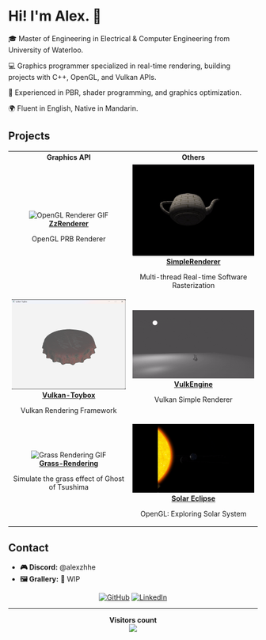 # Hi! I'm Alex. 👋

🎓 Master of Engineering in Electrical & Computer Engineering from University of Waterloo.

💻 Graphics programmer specialized in real-time rendering, building projects with C++, OpenGL, and Vulkan APIs. 

🌟 Experienced in PBR, shader programming, and graphics optimization.

🌍 Fluent in English, Native in Mandarin.

## Projects

<table>
  <tr>
    <th><strong>Graphics API</strong></th>
    <th><strong>Others</strong></th>
  </tr>
  <tr>
    <td style="text-align: center;">
      <img src="Assets/ZzRenderer.gif" alt="OpenGL Renderer GIF" style="width:400px;"/>
      <br>
      <b><a href="https://github.com/ZzzhHe/ZzRenderer">ZzRenderer</a></b>
      <p>OpenGL PRB Renderer</p>
    </td>
    <td style="text-align: center;">
      <img src="Assets/SimpleRenderer.gif" alt="Simple Renderer" style="width:400px;"/>
      <br>
      <b><a href="https://github.com/Simple-XX/SimpleRenderer/tree/main">SimpleRenderer</a></b>
      <p>Multi-thread Real-time Software Rasterization</p>
    </td>
  </tr>
  <tr>
    <td style="text-align: center;">
      <img src="Assets/Vulkan-Toybox.png" alt="Vulkan Toybox GIF" style="width:400px;"/>
      <br>
      <b><a href="https://github.com/ZzzhHe/Vulkan-Toybox">Vulkan-Toybox</a></b>
      <p>Vulkan Rendering Framework</p>
    </td>
    <td style="text-align: center;">
      <img src="Assets/VulkEngine.gif" alt="Vulkan Renderer GIF" style="width:400px;"/>
      <br>
      <b><a href="https://github.com/ZzzhHe/VulkEngine">VulkEngine</a></b>
      <p>Vulkan Simple Renderer</p>
    </td>
  </tr>
  <tr>
    <td style="text-align: center;">
      <img src="Assets/Grass-Rendering.gif" alt="Grass Rendering GIF" style="width:400px;"/>
      <br>
      <b><a href="https://github.com/ZzzhHe/Grass-Rendering">Grass-Rendering</a></b>
      <p>Simulate the grass effect of Ghost of Tsushima</p>
    </td>
    <td style="text-align: center;">
      <img src="Assets/SolarSystem.gif" alt="Solar System GIF" style="width:400px;"/>
      <br>
      <b><a href="https://github.com/ZzzhHe/SolarSystem">Solar Eclipse</a></b><p>OpenGL: Exploring Solar System</p>
    </td>
  </tr>
</table>



## Contact

- **🎮 Discord:** @alexzhhe
- **🖼️ Grallery:** 🚧 WIP

<p align="center">
  <a href="https://github.com/ZzzhHe">
    <picture>
      <source media="(prefers-color-scheme: dark)" srcset="https://cdn.simpleicons.org/github/white">
      <img alt="GitHub" title="GitHub" height="48" width="48" src="https://cdn.simpleicons.org/github"></picture></a>
  <a href="https://www.linkedin.com/in/zhuohao-alex-he-5087392a7">
    <img alt="LinkedIn" title="LinkedIn" height="48" width="48" src="https://cdn.simpleicons.org/linkedin"></a>
</p>


---

<p align="center">
  <b>Visitors count</b><br>
  <img src="https://profile-counter.glitch.me/ZzzhHe/count.svg" />
</p>
